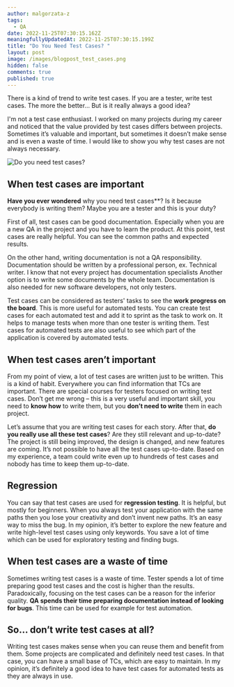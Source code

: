 ```yaml
---
author: malgorzata-z
tags:
  - QA
date: 2022-11-25T07:30:15.162Z
meaningfullyUpdatedAt: 2022-11-25T07:30:15.199Z
title: "Do You Need Test Cases? "
layout: post
image: /images/blogpost_test_cases.png
hidden: false
comments: true
published: true
---
```

There is a kind of trend to write test cases. If you are a tester, write test cases. The more the better… But is it really always a good idea?

I'm not a test case enthusiast. I worked on many projects during my career and noticed that the value provided by test cases differs between projects. Sometimes it’s valuable and important, but sometimes it doesn’t make sense and is even a waste of time. I would like to show you why test cases are not always necessary.

<div class="image"><img src="/images/blogpost_test_cases.png" alt="Do you need test cases?" title="undefined"  /> </div>

## When test cases are important

**Have you ever wondered** why you need test cases\*\*? Is it because everybody is writing them? Maybe you are a tester and this is your duty?

<GiphyEmbed url='https://giphy.com/gifs/nickjonas-nick-jonas-872o15eAXFBw66UfNl' />

First of all, test cases can be good documentation. Especially when you are a new QA in the project and you have to learn the product. At this point, test cases are really helpful. You can see the common paths and expected results.

On the other hand, writing documentation is not a QA responsibility. Documentation should be written by a professional person, ex. Technical writer. I know that not every project has documentation specialists Another option is to write some documents by the whole team. Documentation is also needed for new software developers, not only testers.

Test cases can be considered as testers' tasks to see the **work progress on the board**. This is more useful for automated tests. You can create test cases for each automated test and add it to sprint as the task to work on. It helps to manage tests when more than one tester is writing them. Test cases for automated tests are also useful to see which part of the application is covered by automated tests.

## When test cases aren’t important

From my point of view, a lot of test cases are written just to be written. This is a kind of habit. Everywhere you can find information that TCs are important. There are special courses for testers focused on writing test cases. Don’t get me wrong – this is a very useful and important skill, you need to **know how** to write them, but you **don’t need to write** them in each project.

<GiphyEmbed url='https://giphy.com/clips/showtime-season-1-episode-2-i-love-that-for-you-0KpHXHBK8MtJ1mK0r2' />

Let’s assume that you are writing test cases for each story. After that, **do you really use all these test cases**? Are they still relevant and up-to-date? The project is still being improved, the design is changed, and new features are coming. It’s not possible to have all the test cases up-to-date. Based on my experience, a team could write even up to hundreds of test cases and nobody has time to keep them up-to-date.

## Regression

You can say that test cases are used for **regression testing**. It is helpful, but mostly for beginners. When you always test your application with the same paths then you lose your creativity and don’t invent new paths. It’s an easy way to miss the bug. In my opinion, it’s better to explore the new feature and write high-level test cases using only keywords. You save a lot of time which can be used for exploratory testing and finding bugs.

## When test cases are a waste of time

Sometimes writing test cases is a waste of time. Tester spends a lot of time preparing good test cases and the cost is higher than the results. Paradoxically, focusing on the test cases can be a reason for the inferior quality. **QA spends their time preparing documentation instead of looking for bugs**. This time can be used for example for test automation.

<GiphyEmbed url='https://giphy.com/gifs/Vida-Starz-season-2-starz-210-J2PVPWryd2jx3XG53p' />

## So… don’t write test cases at all?

Writing test cases makes sense when you can reuse them and benefit from them. Some projects are complicated and definitely need test cases. In that case, you can have a small base of TCs, which are easy to maintain. In my opinion, it’s definitely a good idea to have test cases for automated tests as they are always in use.